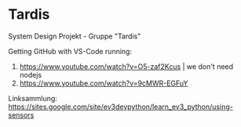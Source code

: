 # Tardis
System Design Projekt - Gruppe "Tardis"

Getting GitHub with VS-Code running:
1. https://www.youtube.com/watch?v=O5-zaf2Kcus  | we don't need nodejs
2. https://www.youtube.com/watch?v=9cMWR-EGFuY

Linksammlung:
https://sites.google.com/site/ev3devpython/learn_ev3_python/using-sensors
